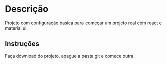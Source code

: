 # Descrição

Projeto com configuração basica para começar um projeto real com react e material ui.

## Instruções

Faça download do projeto, apague a pasta git e comece outra.
